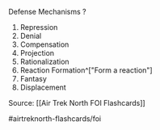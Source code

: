 Defense Mechanisms
?
1. Repression
2. Denial
3. Compensation
4. Projection
5. Rationalization
6. Reaction Formation^["Form a reaction"]
7. Fantasy
8. Displacement
<!--SR:!2022-10-03,1,170-->

Source: [[Air Trek North FOI Flashcards]]

#airtreknorth-flashcards/foi